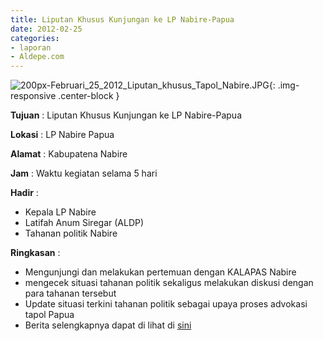 ```yaml
---
title: Liputan Khusus Kunjungan ke LP Nabire-Papua
date: 2012-02-25
categories:
- laporan
- Aldepe.com
---
```

![200px-Februari_25_2012_Liputan_khusus_Tapol_Nabire.JPG](/uploads/200px-Februari_25_2012_Liputan_khusus_Tapol_Nabire.JPG){: .img-responsive .center-block }

**Tujuan** : Liputan Khusus Kunjungan ke LP Nabire-Papua

**Lokasi** : LP Nabire Papua

**Alamat** : Kabupatena Nabire

**Jam** : Waktu kegiatan selama 5 hari

**Hadir** : 
* Kepala LP Nabire
* Latifah Anum Siregar (ALDP)
* Tahanan politik Nabire

**Ringkasan** : 
* Mengunjungi dan melakukan pertemuan dengan KALAPAS Nabire
* mengecek situasi tahanan politik sekaligus melakukan diskusi dengan para tahanan tersebut
* Update situasi terkini tahanan politik sebagai upaya proses advokasi tapol Papua
* Berita selengkapnya dapat di lihat di [sini](http://http//www.aldepe.com/2012/03/akhirnya-kimanus-berobat-ke-jayapura.html)
